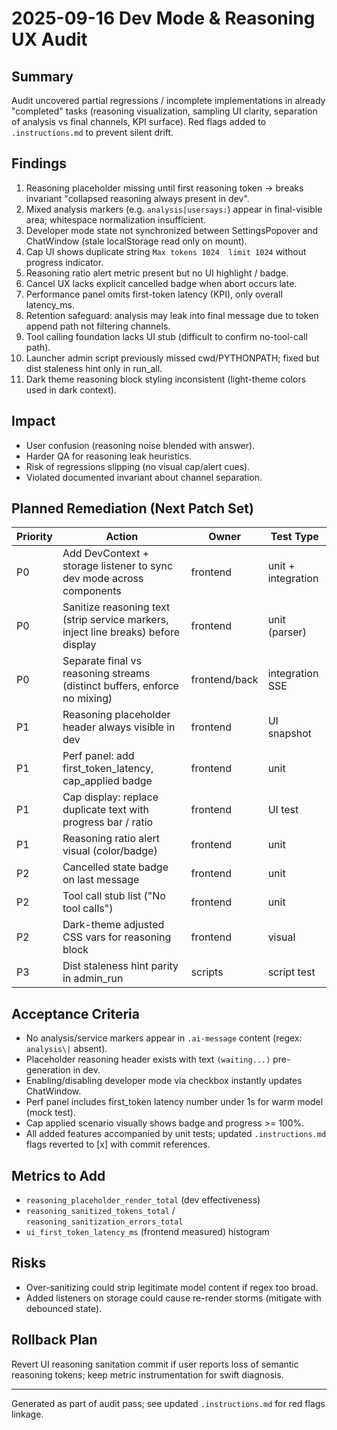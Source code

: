# 2025-09-16 Dev Mode & Reasoning UX Audit

## Summary
Audit uncovered partial regressions / incomplete implementations in already "completed" tasks (reasoning visualization, sampling UI clarity, separation of analysis vs final channels, KPI surface). Red flags added to `.instructions.md` to prevent silent drift.

## Findings
1. Reasoning placeholder missing until first reasoning token → breaks invariant "collapsed reasoning always present in dev".
2. Mixed analysis markers (e.g. `analysis|usersays:`) appear in final-visible area; whitespace normalization insufficient.
3. Developer mode state not synchronized between SettingsPopover and ChatWindow (stale localStorage read only on mount).
4. Cap UI shows duplicate string `Max tokens 1024  limit 1024` without progress indicator.
5. Reasoning ratio alert metric present but no UI highlight / badge.
6. Cancel UX lacks explicit cancelled badge when abort occurs late.
7. Performance panel omits first-token latency (KPI), only overall latency_ms.
8. Retention safeguard: analysis may leak into final message due to token append path not filtering channels.
9. Tool calling foundation lacks UI stub (difficult to confirm no-tool-call path).
10. Launcher admin script previously missed cwd/PYTHONPATH; fixed but dist staleness hint only in run_all.
11. Dark theme reasoning block styling inconsistent (light-theme colors used in dark context).

## Impact
- User confusion (reasoning noise blended with answer).
- Harder QA for reasoning leak heuristics.
- Risk of regressions slipping (no visual cap/alert cues).
- Violated documented invariant about channel separation.

## Planned Remediation (Next Patch Set)
| Priority | Action | Owner | Test Type |
|----------|--------|-------|-----------|
| P0 | Add DevContext + storage listener to sync dev mode across components | frontend | unit + integration |
| P0 | Sanitize reasoning text (strip service markers, inject line breaks) before display | frontend | unit (parser) |
| P0 | Separate final vs reasoning streams (distinct buffers, enforce no mixing) | frontend/back | integration SSE |
| P1 | Reasoning placeholder header always visible in dev | frontend | UI snapshot |
| P1 | Perf panel: add first_token_latency, cap_applied badge | frontend | unit |
| P1 | Cap display: replace duplicate text with progress bar / ratio | frontend | UI test |
| P1 | Reasoning ratio alert visual (color/badge) | frontend | unit |
| P2 | Cancelled state badge on last message | frontend | unit |
| P2 | Tool call stub list ("No tool calls") | frontend | unit |
| P2 | Dark-theme adjusted CSS vars for reasoning block | frontend | visual |
| P3 | Dist staleness hint parity in admin_run | scripts | script test |

## Acceptance Criteria
- No analysis/service markers appear in `.ai-message` content (regex: `analysis\|` absent).
- Placeholder reasoning header exists with text `(waiting...)` pre-generation in dev.
- Enabling/disabling developer mode via checkbox instantly updates ChatWindow.
- Perf panel includes first_token latency number under 1s for warm model (mock test).
- Cap applied scenario visually shows badge and progress >= 100%.
- All added features accompanied by unit tests; updated `.instructions.md` flags reverted to [x] with commit references.

## Metrics to Add
- `reasoning_placeholder_render_total` (dev effectiveness)
- `reasoning_sanitized_tokens_total` / `reasoning_sanitization_errors_total`
- `ui_first_token_latency_ms` (frontend measured) histogram

## Risks
- Over-sanitizing could strip legitimate model content if regex too broad.
- Added listeners on storage could cause re-render storms (mitigate with debounced state).

## Rollback Plan
Revert UI reasoning sanitation commit if user reports loss of semantic reasoning tokens; keep metric instrumentation for swift diagnosis.

---
Generated as part of audit pass; see updated `.instructions.md` for red flags linkage.
